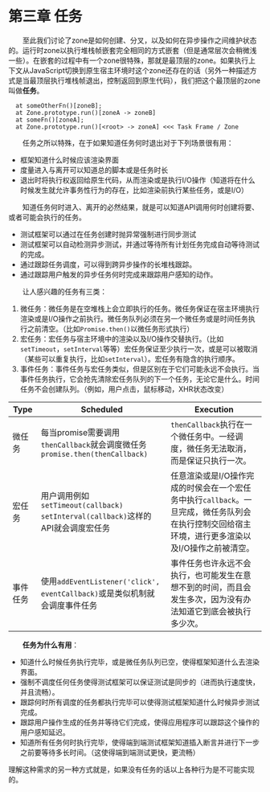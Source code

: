 # 第三章 任务

&emsp;&emsp;至此我们讨论了zone是如何创建、分叉，以及如何在异步操作之间维护状态的。运行时zone以执行堆栈帧嵌套完全相同的方式嵌套（但是通常层次会稍微浅一些）。在嵌套的过程中有一个zone很特殊，那就是最顶层的zone。如果执行上下文从JavaScript切换到原生宿主环境时这个zone还存在的话（另外一种描述方式是当最顶层执行堆栈帧退出，控制返回到原生代码），我们把这个最顶层的zone叫做**任务**。

```stacktrace
  at someOtherFn()[zoneB];
  at Zone.prototype.run()[zoneA -> zoneB]
  at someFn()[zoneA];
  at Zone.prototype.run()[<root> -> zoneA] <<< Task Frame / Zone
```

&emsp;&emsp;任务之所以特殊，在于如果知道任务何时退出对于下列场景很有用：

* 框架知道什么时候应该渲染界面
* 度量进入与离开可以知道总的脚本或是任务时长
* 退出时将执行权返回给原生代码，从而渲染或是执行I/O操作（知道将在什么时候发生就允许事务性行为的存在，比如渲染前执行某些任务，或是I/O）

&emsp;&emsp;知道任务何时进入、离开的必然结果，就是可以知道API调用何时创建将要、或者可能会执行的任务。

* 测试框架可以通过在任务创建时抛异常强制进行同步测试
* 测试框架可以自动检测异步测试，并通过等待所有计划任务完成自动等待测试的完成。
* 通过跟踪任务调度，可以得到跨异步操作的长堆栈跟踪。
* 通过跟踪用户触发的异步任务何时完成来跟踪用户感知的动作。

&emsp;&emsp;让人感兴趣的任务有三类：

1. 微任务：微任务是在空堆栈上会立即执行的任务。微任务保证在宿主环境执行渲染或是I/O操作之前执行。微任务队列必须在另一个微任务或是时间任务执行之前清空。（比如`Promise.then()`以微任务形式执行）
2. 宏任务：宏任务与宿主环境中的渲染以及I/O操作交替执行。（比如`setTimeout`，`setInterval`等等）宏任务保证至少执行一次，或是可以被取消（某些可以重复执行，比如`setInterval`）。宏任务有隐含的执行顺序。
3. 事件任务：事件任务与宏任务类似，但是区别在于它们可能永远不会执行。当事件任务执行，它会抢先清除宏任务队列的下一个任务，无论它是什么。时间任务不会创建队列。（例如，用户点击，鼠标移动，XHR状态改变）

| Type | Scheduled | Execution |
| - | - | - |
| 微任务 | 每当promise需要调用`thenCallback`就会调度微任务`promise.then(thenCallback)` | `thenCallback`执行在一个微任务中。一经调度，微任务无法取消，而是保证只执行一次。 |
| 宏任务 | 用户调用例如`setTimeout(callback)` `setInterval(callback)`这样的API就会调度宏任务 | 任意渲染或是I/O操作完成的时侯会在一个宏任务中执行`callback`。一旦完成，微任务队列会在执行控制交回给宿主环境，进行更多渲染以及I/O操作之前被清空。 |
| 事件任务 | 使用`addEventListener('click', eventCallback)`或是类似机制就会调度事件任务 | 事件任务也许永远不会执行，也可能发生在意想不到的时间，而且会发生多次，因为没有办法知道它到底会被执行多少次。 |

&emsp;&emsp;**任务为什么有用**：

* 知道什么时候任务执行完毕，或是微任务队列已空，使得框架知道什么去渲染界面。
* 强制不调度任何任务使得测试框架可以保证测试是同步的（进而执行速度快，并且流畅）。
* 跟踪何时所有调度的任务都执行完毕可以使得测试框架知道什么时候异步测试完成。
* 跟踪用户操作生成的任务并等待它们完成，使得应用程序可以跟踪这个操作的用户感知延迟。
* 知道所有任务何时执行完毕，使得端到端测试框架知道插入断言并进行下一步之前要等待多长时间。（这使得端到端测试更快，更流畅）

理解这种需求的另一种方式就是，如果没有任务的话以上各种行为是不可能实现的。
